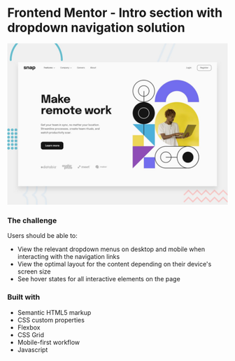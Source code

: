 # Frontend Mentor - Intro section with dropdown navigation solution

![Design preview for the Intro section with dropdown navigation coding challenge](./design/desktop-preview.jpg)

### The challenge

Users should be able to:

- View the relevant dropdown menus on desktop and mobile when interacting with the navigation links
- View the optimal layout for the content depending on their device's screen size
- See hover states for all interactive elements on the page



### Built with

- Semantic HTML5 markup
- CSS custom properties
- Flexbox
- CSS Grid
- Mobile-first workflow
- Javascript
